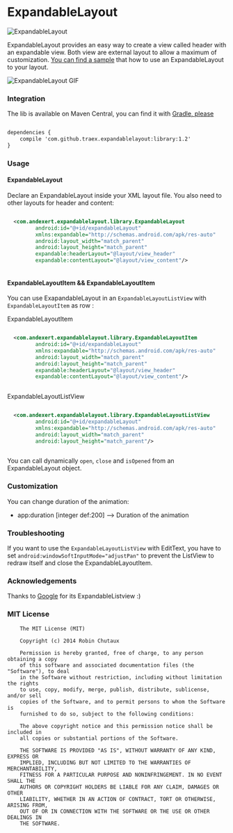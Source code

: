 ExpandableLayout
================

![ExpandableLayout](https://github.com/traex/ExpandableLayout/blob/master/header.png)

ExpandableLayout provides an easy way to create a view called header with an expandable view. Both view are external layout to allow a maximum of customization. [You can find a sample](https://github.com/traex/ExpandableLayout/blob/master/sample/) that how to use an ExpandableLayout to your layout.

![ExpandableLayout GIF](https://github.com/traex/ExpandableLayout/blob/master/demo.gif)
 
### Integration
The lib is available on Maven Central, you can find it with [Gradle, please](http://gradleplease.appspot.com/#expandablelayout)

``` xml

dependencies {
    compile 'com.github.traex.expandablelayout:library:1.2'
}

``` 

### Usage

#### ExpandableLayout

Declare an ExpandableLayout inside your XML layout file. You also need to other layouts for header and content:

``` xml

  <com.andexert.expandablelayout.library.ExpandableLayout
         android:id="@+id/expandableLayout"
         xmlns:expandable="http://schemas.android.com/apk/res-auto"
         android:layout_width="match_parent"
         android:layout_height="match_parent"
         expandable:headerLayout="@layout/view_header"
         expandable:contentLayout="@layout/view_content"/>
         
```

#### ExpandableLayoutItem && ExpandableLayoutItem

You can use ExapandableLayout in an `ExpandableLayoutListView` with `ExpandableLayoutItem` as row :

ExpandableLayoutItem
``` xml

  <com.andexert.expandablelayout.library.ExpandableLayoutItem
         android:id="@+id/expandableLayout"
         xmlns:expandable="http://schemas.android.com/apk/res-auto"
         android:layout_width="match_parent"
         android:layout_height="match_parent"
         expandable:headerLayout="@layout/view_header"
         expandable:contentLayout="@layout/view_content"/>
         
```

ExpandableLayoutListView
``` xml

  <com.andexert.expandablelayout.library.ExpandableLayoutListView
         android:id="@+id/expandableLayout"
         xmlns:expandable="http://schemas.android.com/apk/res-auto"
         android:layout_width="match_parent"
         android:layout_height="match_parent"/>
         
```

You can call dynamically `open`, `close` and `isOpened` from an ExpandableLayout object.

### Customization

You can change duration of the animation:

* app:duration [integer def:200] --> Duration of the animation

### Troubleshooting

If you want to use the `ExpandableLayoutListView` with EditText, you have to set `android:windowSoftInputMode="adjustPan"` to prevent the ListView to redraw itself and close the ExpandableLayoutItem.

### Acknowledgements

Thanks to [Google](http://developer.android.com/reference/android/widget/ExpandableListView.html) for its ExpandableListview :)

### MIT License

```
    The MIT License (MIT)
    
    Copyright (c) 2014 Robin Chutaux
    
    Permission is hereby granted, free of charge, to any person obtaining a copy
    of this software and associated documentation files (the "Software"), to deal
    in the Software without restriction, including without limitation the rights
    to use, copy, modify, merge, publish, distribute, sublicense, and/or sell
    copies of the Software, and to permit persons to whom the Software is
    furnished to do so, subject to the following conditions:
    
    The above copyright notice and this permission notice shall be included in
    all copies or substantial portions of the Software.
    
    THE SOFTWARE IS PROVIDED "AS IS", WITHOUT WARRANTY OF ANY KIND, EXPRESS OR
    IMPLIED, INCLUDING BUT NOT LIMITED TO THE WARRANTIES OF MERCHANTABILITY,
    FITNESS FOR A PARTICULAR PURPOSE AND NONINFRINGEMENT. IN NO EVENT SHALL THE
    AUTHORS OR COPYRIGHT HOLDERS BE LIABLE FOR ANY CLAIM, DAMAGES OR OTHER
    LIABILITY, WHETHER IN AN ACTION OF CONTRACT, TORT OR OTHERWISE, ARISING FROM,
    OUT OF OR IN CONNECTION WITH THE SOFTWARE OR THE USE OR OTHER DEALINGS IN
    THE SOFTWARE.
```
